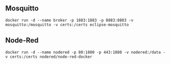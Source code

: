 ## Mosquitto
```
docker run -d --name broker -p 1883:1883 -p 8883:8883 -v mosquitto:/mosquitto -v certs:/certs eclipse-mosquitto
```
## Node-Red
```
docker run -d --name nodered -p 80:1880 -p 443:1880 -v nodered:/data -v certs:/certs nodered/node-red-docker
```
